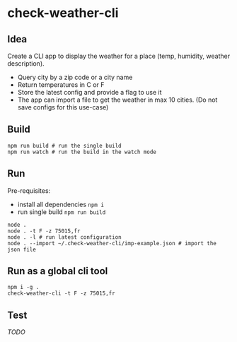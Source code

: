 # check-weather-cli

## Idea

Create a CLI app to display the weather for a place (temp, humidity, weather
description).
* Query city by a zip code or a city name
* Return temperatures in C or F
* Store the latest config and provide a flag to use it
* The app can import a file to get the weather in max 10 cities. (Do not
save configs for this use-case)

## Build

```shell
npm run build # run the single build
npm run watch # run the build in the watch mode
```

## Run

Pre-requisites:

* install all dependencies ```npm i```
* run single build ```npm run build```

```shell
node .
node . -t F -z 75015,fr
node . -l # run latest configuration
node . --import ~/.check-weather-cli/imp-example.json # import the json file
```

## Run as a global cli tool

```shell
npm i -g .
check-weather-cli -t F -z 75015,fr
```

## Test
*TODO*